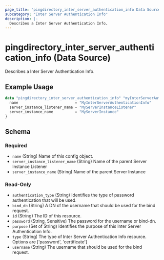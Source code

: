```yaml
---
page_title: "pingdirectory_inter_server_authentication_info Data Source - terraform-provider-pingdirectory"
subcategory: "Inter Server Authentication Info"
description: |-
  Describes a Inter Server Authentication Info.
---
```


# pingdirectory_inter_server_authentication_info (Data Source)

Describes a Inter Server Authentication Info.

## Example Usage

```terraform
data "pingdirectory_inter_server_authentication_info" "myInterServerAuthenticationInfo" {
  name                          = "MyInterServerAuthenticationInfo"
  server_instance_listener_name = "MyServerInstanceListener"
  server_instance_name          = "MyServerInstance"
}
```

<!-- schema generated by tfplugindocs -->
## Schema

### Required

- `name` (String) Name of this config object.
- `server_instance_listener_name` (String) Name of the parent Server Instance Listener
- `server_instance_name` (String) Name of the parent Server Instance

### Read-Only

- `authentication_type` (String) Identifies the type of password authentication that will be used.
- `bind_dn` (String) A DN of the username that should be used for the bind request.
- `id` (String) The ID of this resource.
- `password` (String, Sensitive) The password for the username or bind-dn.
- `purpose` (Set of String) Identifies the purpose of this Inter Server Authentication Info.
- `type` (String) The type of Inter Server Authentication Info resource. Options are ['password', 'certificate']
- `username` (String) The username that should be used for the bind request.

